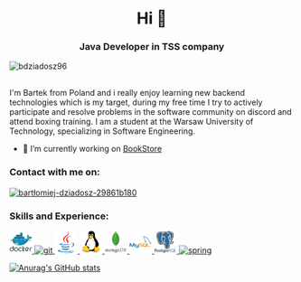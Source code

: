 <h1 align="center">Hi 👋</h1>
<h3 align="center">Java Developer in TSS company</h3>

<p align="left"> <img src="https://komarev.com/ghpvc/?username=bdziadosz96&label=Profile%20views&color=0e75b6&style=flat" alt="bdziadosz96" /> </p>

##
I'm Bartek from Poland and i really enjoy learning new backend technologies which is my target, during my free time I try to actively participate and resolve problems in the software community on discord and attend boxing training. I am a student at the Warsaw University of Technology, specializing in Software Engineering.
- 🔭 I’m currently working on [BookStore](https://github.com/bdziadosz96/BookStoreDDD)

<h3 align="left">Contact with me on:</h3>
<p align="left">
<a href="https://linkedin.com/in/bartłomiej-dziadosz-29861b180" target="blank"><img align="center" src="https://raw.githubusercontent.com/rahuldkjain/github-profile-readme-generator/master/src/images/icons/Social/linked-in-alt.svg" alt="bartłomiej-dziadosz-29861b180" height="20" width="20" /></a>
</p>

<h3 align="left">Skills and Experience:</h3>
<p align="left"> <a href="https://www.docker.com/" target="_blank" rel="noreferrer"> <img src="https://raw.githubusercontent.com/devicons/devicon/master/icons/docker/docker-original-wordmark.svg" alt="docker" width="40" height="40"/> </a> <a href="https://git-scm.com/" target="_blank" rel="noreferrer"> <img src="https://www.vectorlogo.zone/logos/git-scm/git-scm-icon.svg" alt="git" width="40" height="40"/> </a> <a href="https://www.java.com" target="_blank" rel="noreferrer"> <img src="https://raw.githubusercontent.com/devicons/devicon/master/icons/java/java-original.svg" alt="java" width="40" height="40"/> </a> <a href="https://www.linux.org/" target="_blank" rel="noreferrer"> <img src="https://raw.githubusercontent.com/devicons/devicon/master/icons/linux/linux-original.svg" alt="linux" width="40" height="40"/> </a> <a href="https://www.mongodb.com/" target="_blank" rel="noreferrer"> <img src="https://raw.githubusercontent.com/devicons/devicon/master/icons/mongodb/mongodb-original-wordmark.svg" alt="mongodb" width="40" height="40"/> </a> <a href="https://www.mysql.com/" target="_blank" rel="noreferrer"> <img src="https://raw.githubusercontent.com/devicons/devicon/master/icons/mysql/mysql-original-wordmark.svg" alt="mysql" width="40" height="40"/> </a> <a href="https://www.postgresql.org" target="_blank" rel="noreferrer"> <img src="https://raw.githubusercontent.com/devicons/devicon/master/icons/postgresql/postgresql-original-wordmark.svg" alt="postgresql" width="40" height="40"/> </a> <a href="https://spring.io/" target="_blank" rel="noreferrer"> <img src="https://www.vectorlogo.zone/logos/springio/springio-icon.svg" alt="spring" width="40" height="40"/> </a> </p>

[![Anurag's GitHub stats](https://github-readme-stats.vercel.app/api?username=bdziadosz96&show_icons=true&theme=dark)](https://github.com/anuraghazra/github-readme-stats)
